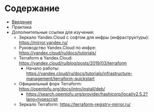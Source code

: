 # Содержание

- [Введение](https://github.com/lamjob1993/terraform-monitoring/tree/main/terraform/beggining)
- Практика
- Дополнительные ссылки для изучения:
  - Зеркало Yandex.Cloud с софтом для инфры (инфраструктуры): https://mirror.yandex.ru/
  - Руководство Yandex.Cloud по инфре: https://yandex.cloud/ru/docs/tutorials/
  - Terraform в Yandex.Cloud: https://yandex.cloud/ru/blog/posts/2019/03/terraform
    - Начало работы: https://yandex.cloud/ru/docs/tutorials/infrastructure-management/terraform-quickstart
  - Официальный форк Terraform: https://opentofu.org/docs/intro/install/deb/
    - https://search.opentofu.org/provider/hashicorp/local/v2.5.2?lang=typescript
  - Зеркало Terraform: https://terraform-registry-mirror.ru/

